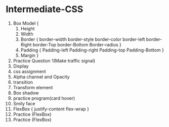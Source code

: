 # Intermediate-CSS

1. Box Model
{
    1. Height
    2. Width
    3. Border
    {
        border-width
        border-style
        border-color
        border-left
        border-Right
        border-Top
        border-Bottom
        Border-radius
    }
    4. Padding
    {
        Padding-left
        Padding-right
        Padding-top
        Padding-Bottom
    }
    5. Margin
}
2. Practice Question 1(Make traffic signal)
3. Display
4. css assignment
5. Alpha channel and Opacity
6. transition
7. Transform element
8. Box shadow
9. practice program(card hover)
10. Smily face
11. FlexBox 
{
    justify-content
    flex-wrap
}
12. Practice (FlexBox)
13. Practice (FlexBox)